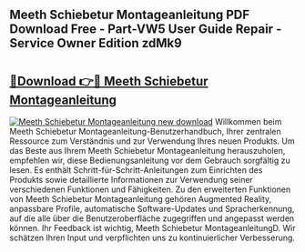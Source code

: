 ## Meeth Schiebetur Montageanleitung PDF Download Free - Part-VW5 User Guide Repair - Service Owner Edition zdMk9

# <h2><a href="http://df6sm3.blite.top/?on=Meeth+Schiebetur+Montageanleitung">🔗Download 👉🔴 Meeth Schiebetur Montageanleitung</a></h2>

[![Meeth Schiebetur Montageanleitung new download](https://i.imgur.com/lujVjoI.png)](http://df6sm3.blite.top/?on=Meeth+Schiebetur+Montageanleitung)
Willkommen beim Meeth Schiebetur Montageanleitung-Benutzerhandbuch, Ihrer zentralen Ressource zum Verständnis und zur Verwendung Ihres neuen Produkts. Um das Beste aus Ihrem Meeth Schiebetur Montageanleitung herauszuholen, empfehlen wir, diese Bedienungsanleitung vor dem Gebrauch sorgfältig zu lesen. Es enthält Schritt-für-Schritt-Anleitungen zum Einrichten des Produkts sowie detaillierte Informationen zur Verwendung seiner verschiedenen Funktionen und Fähigkeiten. Zu den erweiterten Funktionen von Meeth Schiebetur Montageanleitung gehören Augmented Reality, anpassbare Profile, automatische Software-Updates und Spracherkennung, auf die alle über die Benutzeroberfläche zugegriffen und angepasst werden können. Ihr Feedback ist wichtig, Meeth Schiebetur MontageanleitungD. Wir schätzen Ihren Input und verpflichten uns zu kontinuierlicher Verbesserung.
